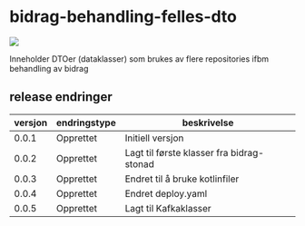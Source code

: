 # bidrag-behandling-felles-dto

![](https://github.com/navikt/bidrag-behandling-felles-dto/workflows/maven%20deploy/badge.svg)

Inneholder DTOer (dataklasser) som brukes av flere repositories ifbm behandling av bidrag

## release endringer

| versjon | endringstype | beskrivelse                               |
|---------|--------------|-------------------------------------------|
| 0.0.1   | Opprettet    | Initiell versjon                          |
| 0.0.2   | Opprettet    | Lagt til første klasser fra bidrag-stonad |
| 0.0.3   | Opprettet    | Endret til å bruke kotlinfiler            |
| 0.0.4   | Opprettet    | Endret deploy.yaml                        |
| 0.0.5   | Opprettet    | Lagt til Kafkaklasser                     |                   
